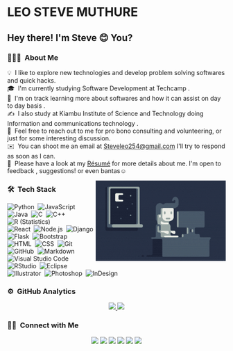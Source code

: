 
<h1>LEO STEVE MUTHURE</h1>

<h2>Hey there! I'm Steve 😊 You?</h2>

<!-- ## 👋 &nbsp;Hey there! I'm Aditya -->

### 👨🏻‍💻 &nbsp;About Me

💡 &nbsp;I like to explore new technologies and develop problem solving softwares  and quick hacks.\
🎓 &nbsp;I'm currently studying Software Development  at Techcamp .\
🌱 &nbsp;I'm on track  learning more about  softwares and how it can  assist on day to day basis  .\
✍️ &nbsp;I also study at Kiambu Institute of Science and Technology doing Information and communications technology .\
💬 &nbsp;Feel free to reach out to me for pro bono consulting and volunteering, or just for some interesting discussion.\
✉️ &nbsp;You can shoot me an email at Steveleo254@gmail.com I'll try to respond as soon as I can.\
📄 &nbsp;Please have a look at my [Résumé]((https://steveleoprof.netlify.app/)) for more details about me. I'm open to feedback , suggestions! or even bantas☺️

<img alt="Night Coding" src="https://raw.githubusercontent.com/AVS1508/AVS1508/master/assets/Night-Coding.gif" align="right"/>

### 🛠 &nbsp;Tech Stack

![Python](https://img.shields.io/badge/-Python-05122A?style=flat&logo=python)&nbsp;
![JavaScript](https://img.shields.io/badge/-JavaScript-05122A?style=flat&logo=javascript)&nbsp;
![Java](https://img.shields.io/badge/-Java-05122A?style=flat&logo=Java&logoColor=FFA518)&nbsp;
![C](https://img.shields.io/badge/-C-05122A?style=flat&logo=C&logoColor=A8B9CC)&nbsp;
![C++](https://img.shields.io/badge/-C++-05122A?style=flat&logo=C%2B%2B&logoColor=00599C)&nbsp;
![R (Statistics)](https://img.shields.io/badge/-R-05122A?style=flat&logo=R&logoColor=276DC3)\
![React](https://img.shields.io/badge/-React-05122A?style=flat&logo=react)&nbsp;
![Node.js](https://img.shields.io/badge/-Node.js-05122A?style=flat&logo=node.js)&nbsp;
![Django](https://img.shields.io/badge/-Django-05122A?style=flat&logo=django&logoColor=092E20)&nbsp;
![Flask](https://img.shields.io/badge/-Flask-05122A?style=flat&logo=flask)&nbsp;
![Bootstrap](https://img.shields.io/badge/-Bootstrap-05122A?style=flat&logo=bootstrap&logoColor=563D7C)\
![HTML](https://img.shields.io/badge/-HTML-05122A?style=flat&logo=HTML5)&nbsp;
![CSS](https://img.shields.io/badge/-CSS-05122A?style=flat&logo=CSS3&logoColor=1572B6)&nbsp;
![Git](https://img.shields.io/badge/-Git-05122A?style=flat&logo=git)&nbsp;
![GitHub](https://img.shields.io/badge/-GitHub-05122A?style=flat&logo=github)&nbsp;
![Markdown](https://img.shields.io/badge/-Markdown-05122A?style=flat&logo=markdown)\
![Visual Studio Code](https://img.shields.io/badge/-Visual%20Studio%20Code-05122A?style=flat&logo=visual-studio-code&logoColor=007ACC)&nbsp;
![RStudio](https://img.shields.io/badge/-RStudio-05122A?style=flat&logo=rstudio)&nbsp;
![Eclipse](https://img.shields.io/badge/-Eclipse-05122A?style=flat&logo=eclipse-ide&logoColor=2C2255)\
![Illustrator](https://img.shields.io/badge/-Illustrator-05122A?style=flat&logo=adobe-illustrator)&nbsp;
![Photoshop](https://img.shields.io/badge/-Photoshop-05122A?style=flat&logo=adobe-photoshop)&nbsp;
![InDesign](https://img.shields.io/badge/-InDesign-05122A?style=flat&logo=adobe-indesign)

### ⚙️ &nbsp;GitHub Analytics

<p align="center">
<a href="https://github.com/steve-leo254">
  <img height="180em" src="https://github-readme-stats-eight-theta.vercel.app/api?username=steve-leo254&show_icons=true&theme=algolia&include_all_commits=true&count_private=true"/>
  <img height="180em" src="https://github-readme-stats-eight-theta.vercel.app/api/top-langs/?username=steve-leo254&layout=compact&langs_count=8&theme=algolia"/>
</a>
</p>

### 🤝🏻 &nbsp;Connect with Me

<p align="center">
<a href="https://steveleoprof.netlify.app/"><img src="https://img.shields.io/badge/-steveleoprof.com-3423A6?style=flat&logo=Google-Chrome&logoColor=white"/></a>
<a href="https://www.linkedin.com/in/leo-muthure-617b2726b/"><img src="https://img.shields.io/badge/-Leo_Muthure-0077B5?style=flat&logo=Linkedin&logoColor=white"/></a>
<a href="steveleo254@gmail.com"><img src="https://img.shields.io/badge/-steveleo254@gmail.com-D14836?style=flat&logo=Gmail&logoColor=white"/></a>
<a href="https://www.instagram.com/vostih_/"><img src="https://img.shields.io/badge/-SteveLeon-E4405F?style=flat&logo=Instagram&logoColor=white"/></a>
<a href="https://www.facebook.com/vostih.machwadez/"><img src="https://img.shields.io/badge/Steve Leon-E4405F?style=flat&logo=facebook&logoColor=white"/></a>
<a href="https://www.pinterest.com/leomuthure/"><img src="https://img.shields.io/badge/-Leo_Muthure-BD081C?style=flat&logo=Pinterest&logoColor=white"/></a>
</p>
